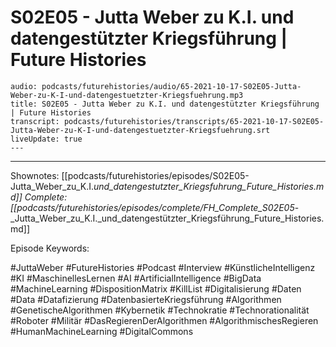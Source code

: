# S02E05 - Jutta Weber zu K.I. und datengestützter Kriegsführung | Future Histories

```audio-note
audio: podcasts/futurehistories/audio/65-2021-10-17-S02E05-Jutta-Weber-zu-K-I-und-datengestuetzter-Kriegsfuehrung.mp3
title: S02E05 - Jutta Weber zu K.I. und datengestützter Kriegsführung | Future Histories
transcript: podcasts/futurehistories/transcripts/65-2021-10-17-S02E05-Jutta-Weber-zu-K-I-und-datengestuetzter-Kriegsfuehrung.srt
liveUpdate: true
---

```
---

Shownotes: [[podcasts/futurehistories/episodes/S02E05-Jutta_Weber_zu_K.I._und_datengestutzter_Kriegsfuhrung_Future_Histories.md]]
Complete: [[podcasts/futurehistories/episodes/complete/FH_Complete_S02E05_-_Jutta_Weber_zu_K.I._und_datengestützter_Kriegsführung_Future_Histories.md]]


Episode Keywords:

#JuttaWeber #FutureHistories #Podcast #Interview #KünstlicheIntelligenz #KI #MaschinellesLernen #AI #ArtificialIntelligence #BigData #MachineLearning #DispositionMatrix #KillList #Digitalisierung #Daten #Data #Datafizierung #DatenbasierteKriegsführung #Algorithmen #GenetischeAlgorithmen #Kybernetik #Technokratie #Technorationalität #Roboter #Militär #DasRegierenDerAlgorithmen #AlgorithmischesRegieren #HumanMachineLearning #DigitalCommons
